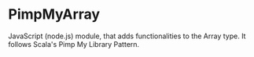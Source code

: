 # PimpMyArray
JavaScript (node.js) module, that adds functionalities to the Array type. It follows Scala's Pimp My Library Pattern.
